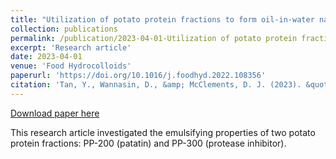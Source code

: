 ```yaml
---
title: "Utilization of potato protein fractions to form oil-in-water nanoemulsions: Impact of pH, salt, and heat on their stability"
collection: publications
permalink: /publication/2023-04-01-Utilization of potato protein fractions to form oil-in-water nanoemulsions Impact of pH, salt, and heat on their stability
excerpt: 'Research article'
date: 2023-04-01
venue: 'Food Hydrocolloids'
paperurl: 'https://doi.org/10.1016/j.foodhyd.2022.108356'
citation: 'Tan, Y., Wannasin, D., &amp; McClements, D. J. (2023). &quot;Utilization of potato protein fractions to form oil-in-water nanoemulsions: Impact of pH, salt, and heat on their stability.&quot; <i>Food Hydrocolloids, 137</i>, 108356.'
---
```


<a href='https://doi.org/10.1016/j.foodhyd.2022.108356'>Download paper here</a>

This research article investigated the emulsifying properties of two potato protein fractions: PP-200 (patatin) and PP-300 (protease inhibitor).
